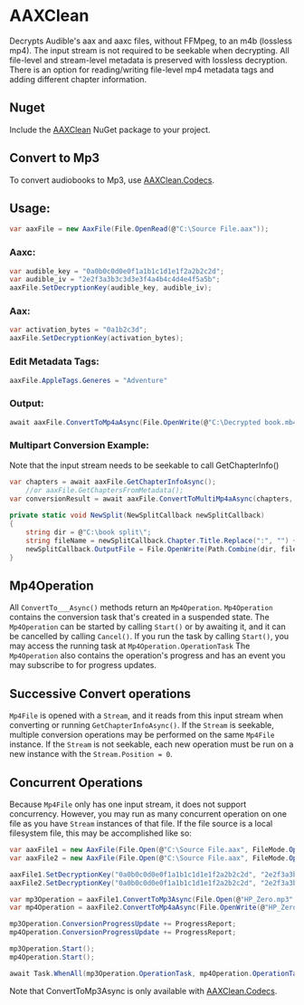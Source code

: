 
# AAXClean
Decrypts Audible's aax and aaxc files, without FFMpeg, to an m4b (lossless mp4). The input stream is not required to be seekable when decrypting. All file-level and stream-level metadata is preserved with lossless decryption. There is an option for reading/writing file-level mp4 metadata tags and adding different chapter information.

## Nuget
Include the [AAXClean](https://www.nuget.org/packages/AAXClean/) NuGet package to your project.

## Convert to Mp3

To convert audiobooks to Mp3, use [AAXClean.Codecs](https://github.com/Mbucari/AAXClean.Codecs).

## Usage:

```C# 
var aaxFile = new AaxFile(File.OpenRead(@"C:\Source File.aax"));
```
### Aaxc:
```C#
var audible_key = "0a0b0c0d0e0f1a1b1c1d1e1f2a2b2c2d";
var audible_iv = "2e2f3a3b3c3d3e3f4a4b4c4d4e4f5a5b";
aaxFile.SetDecryptionKey(audible_key, audible_iv);
```
### Aax:
```C#
var activation_bytes = "0a1b2c3d";
aaxFile.SetDecryptionKey(activation_bytes);
```
### Edit Metadata Tags:
```C#
aaxFile.AppleTags.Generes = "Adventure"
```
### Output:
```C#
await aaxFile.ConvertToMp4aAsync(File.OpenWrite(@"C:\Decrypted book.mb4"));
```
### Multipart Conversion Example:
Note that the input stream needs to be seekable to call GetChapterInfo()
```C#
var chapters = await aaxFile.GetChapterInfoAsync();
	//or aaxFile.GetChaptersFromMetadata();
var conversionResult = await aaxFile.ConvertToMultiMp4aAsync(chapters, NewSplit);
            
private static void NewSplit(NewSplitCallback newSplitCallback)
{
	string dir = @"C:\book split\";
	string fileName = newSplitCallback.Chapter.Title.Replace(":", "") + ".m4b";
	newSplitCallback.OutputFile = File.OpenWrite(Path.Combine(dir, fileName));
}
```
## Mp4Operation
All `ConvertTo___Async()` methods return an `Mp4Operation`. `Mp4Operation` contains the conversion task that's created in a suspended state. The `Mp4Operation` can be started by calling `Start()` or by awaiting it, and it can be cancelled by calling `Cancel()`. If you run the task by calling `Start()`, you may access the running task at `Mp4Operation.OperationTask` The `Mp4Operation` also contains the operation's progress and has an event you may subscribe to for progress updates.

## Successive Convert operations
`Mp4File` is opened with a `Stream`, and it reads from this input stream when converting or running `GetChapterInfoAsync()`. If the `Stream` is seekable, multiple conversion operations may be performed on the same `Mp4File` instance. If the `Stream` is not seekable, each new operation must be run on a new instance with the `Stream.Position = 0`.

## Concurrent Operations
Because `Mp4File` only has one input stream, it does not support concurrency. However, you may run as many concurrent operation on one file as you have `Stream` instances of that file. If the file source is a local filesystem file, this may be accomplished like so:
```C#
var aaxFile1 = new AaxFile(File.Open(@"C:\Source File.aax", FileMode.Open, FileAccess.Read, FileShare.Read));
var aaxFile2 = new AaxFile(File.Open(@"C:\Source File.aax", FileMode.Open, FileAccess.Read, FileShare.Read));

aaxFile1.SetDecryptionKey("0a0b0c0d0e0f1a1b1c1d1e1f2a2b2c2d", "2e2f3a3b3c3d3e3f4a4b4c4d4e4f5a5b");
aaxFile2.SetDecryptionKey("0a0b0c0d0e0f1a1b1c1d1e1f2a2b2c2d", "2e2f3a3b3c3d3e3f4a4b4c4d4e4f5a5b");

var mp3Operation = aaxFile1.ConvertToMp3Async(File.Open(@"HP_Zero.mp3", FileMode.OpenOrCreate, FileAccess.ReadWrite));
var mp4Operation = aaxFile2.ConvertToMp4aAsync(File.OpenWrite(@"HP_Zero_reencode.m4b"));

mp3Operation.ConversionProgressUpdate += ProgressReport;
mp4Operation.ConversionProgressUpdate += ProgressReport;

mp3Operation.Start();
mp4Operation.Start();

await Task.WhenAll(mp3Operation.OperationTask, mp4Operation.OperationTask);

```

Note that ConvertToMp3Async is only available with [AAXClean.Codecs](https://github.com/Mbucari/AAXClean.Codecs).
